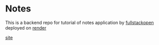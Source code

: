 # Notes 

This is a backend repo for tutorial of notes application by [fullstackopen](https://fullstackopen.com/en) deployed on [render](https://render.com)

[site](https://notes-1vir.onrender.com)

